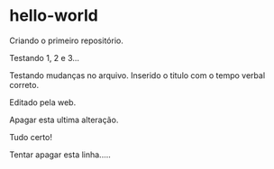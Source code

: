 # hello-world
Criando o primeiro repositório.

Testando 1, 2 e 3...

Testando mudanças no arquivo.
Inserido o titulo com o tempo verbal correto.

Editado pela web.

Apagar esta ultima alteração.

Tudo certo!

Tentar apagar esta linha.....
